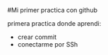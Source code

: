 #Mi primer practica con github

primera practica donde aprendi:
- crear commit
- conectarme por SSh

